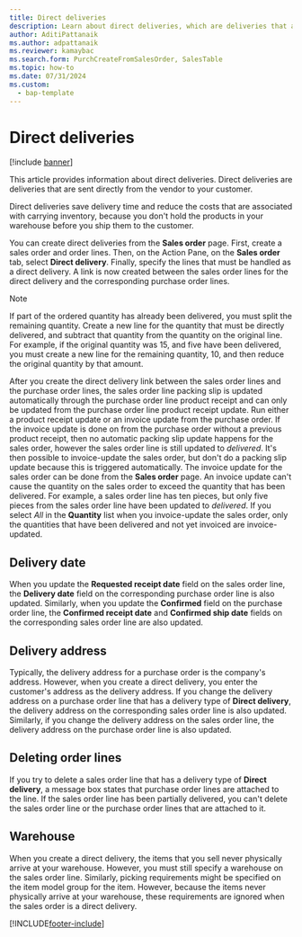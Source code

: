 ```yaml
---
title: Direct deliveries
description: Learn about direct deliveries, which are deliveries that are sent directly from the vendor to your customer with outlines on delivery dates and order lines.
author: AditiPattanaik
ms.author: adpattanaik
ms.reviewer: kamaybac
ms.search.form: PurchCreateFromSalesOrder, SalesTable
ms.topic: how-to
ms.date: 07/31/2024
ms.custom: 
  - bap-template
---
```


# Direct deliveries

[!include [banner](../includes/banner.md)]

This article provides information about direct deliveries. Direct deliveries are deliveries that are sent directly from the vendor to your customer.

Direct deliveries save delivery time and reduce the costs that are associated with carrying inventory, because you don't hold the products in your warehouse before you ship them to the customer.  

You can create direct deliveries from the **Sales order** page. First, create a sales order and order lines. Then, on the Action Pane, on the **Sales order** tab, select **Direct delivery**. Finally, specify the lines that must be handled as a direct delivery. A link is now created between the sales order lines for the direct delivery and the corresponding purchase order lines.  

> [!NOTE]
> If part of the ordered quantity has already been delivered, you must split the remaining quantity. Create a new line for the quantity that must be directly delivered, and subtract that quantity from the quantity on the original line. For example, if the original quantity was 15, and five have been delivered, you must create a new line for the remaining quantity, 10, and then reduce the original quantity by that amount.  

After you create the direct delivery link between the sales order lines and the purchase order lines, the sales order line packing slip is updated automatically through the purchase order line product receipt and can only be updated from the purchase order line product receipt update. Run either a product receipt update or an invoice update from the purchase order. If the invoice update is done on from the purchase order without a previous product receipt, then no automatic packing slip update happens for the sales order, however the sales order line is still updated to *delivered*. It's then possible to invoice-update the sales order, but don't do a packing slip update because this is triggered automatically. The invoice update for the sales order can be done from the **Sales order** page. An invoice update can't cause the quantity on the sales order to exceed the quantity that has been delivered. For example, a sales order line has ten pieces, but only five pieces from the sales order line have been updated to *delivered*. If you select *All* in the **Quantity** list when you invoice-update the sales order, only the quantities that have been delivered and not yet invoiced are invoice-updated.

## Delivery date

When you update the **Requested receipt date** field on the sales order line, the **Delivery date** field on the corresponding purchase order line is also updated. Similarly, when you update the **Confirmed** field on the purchase order line, the **Confirmed receipt date** and **Confirmed ship date** fields on the corresponding sales order line are also updated.

## Delivery address

Typically, the delivery address for a purchase order is the company's address. However, when you create a direct delivery, you enter the customer's address as the delivery address. If you change the delivery address on a purchase order line that has a delivery type of **Direct delivery**, the delivery address on the corresponding sales order line is also updated. Similarly, if you change the delivery address on the sales order line, the delivery address on the purchase order line is also updated.

## Deleting order lines

If you try to delete a sales order line that has a delivery type of **Direct delivery**, a message box states that purchase order lines are attached to the line. If the sales order line has been partially delivered, you can't delete the sales order line or the purchase order lines that are attached to it.

## Warehouse

When you create a direct delivery, the items that you sell never physically arrive at your warehouse. However, you must still specify a warehouse on the sales order line. Similarly, picking requirements might be specified on the item model group for the item. However, because the items never physically arrive at your warehouse, these requirements are ignored when the sales order is a direct delivery.

[!INCLUDE[footer-include](../../includes/footer-banner.md)]
